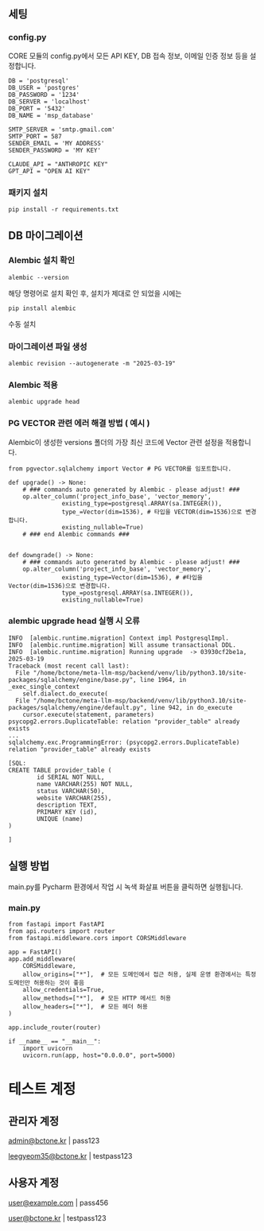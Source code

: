 ## 세팅 
### config.py 
CORE 모듈의 config.py에서 모든 API KEY, DB 접속 정보, 이메일 인증 정보 등을 설정합니다.
```
DB = 'postgresql'
DB_USER = 'postgres'
DB_PASSWORD = '1234'
DB_SERVER = 'localhost'
DB_PORT = '5432'
DB_NAME = 'msp_database'

SMTP_SERVER = 'smtp.gmail.com'
SMTP_PORT = 587
SENDER_EMAIL = 'MY ADDRESS'
SENDER_PASSWORD = 'MY KEY'

CLAUDE_API = "ANTHROPIC KEY"
GPT_API = "OPEN AI KEY"
```

### 패키지 설치
```
pip install -r requirements.txt
```

## DB 마이그레이션
### Alembic 설치 확인
```
alembic --version
```
해당 명령어로 설치 확인 후, 설치가 제대로 안 되었을 시에는
```
pip install alembic
```
수동 설치

### 마이그레이션 파일 생성
```
alembic revision --autogenerate -m "2025-03-19"
```

### Alembic 적용
```
alembic upgrade head
```
### PG VECTOR 관련 에러 해결 방법 ( 예시 )
Alembic이 생성한 versions 폴더의 가장 최신 코드에 Vector 관련 설정을 적용합니다.
```
from pgvector.sqlalchemy import Vector # PG VECTOR를 임포트합니다.

def upgrade() -> None:
    # ### commands auto generated by Alembic - please adjust! ###
    op.alter_column('project_info_base', 'vector_memory',
               existing_type=postgresql.ARRAY(sa.INTEGER()), 
               type_=Vector(dim=1536), # 타입을 VECTOR(dim=1536)으로 변경합니다.
               existing_nullable=True)
    # ### end Alembic commands ###


def downgrade() -> None:
    # ### commands auto generated by Alembic - please adjust! ###
    op.alter_column('project_info_base', 'vector_memory',
               existing_type=Vector(dim=1536), # #타입을 Vector(dim=1536)으로 변경합니다.
               type_=postgresql.ARRAY(sa.INTEGER()),
               existing_nullable=True)
```
### alembic upgrade head 실행 시 오류
```
INFO  [alembic.runtime.migration] Context impl PostgresqlImpl.
INFO  [alembic.runtime.migration] Will assume transactional DDL.
INFO  [alembic.runtime.migration] Running upgrade  -> 03930cf2be1a, 2025-03-19
Traceback (most recent call last):
  File "/home/bctone/meta-llm-msp/backend/venv/lib/python3.10/site-packages/sqlalchemy/engine/base.py", line 1964, in _exec_single_context
    self.dialect.do_execute(
  File "/home/bctone/meta-llm-msp/backend/venv/lib/python3.10/site-packages/sqlalchemy/engine/default.py", line 942, in do_execute
    cursor.execute(statement, parameters)
psycopg2.errors.DuplicateTable: relation "provider_table" already exists
...
sqlalchemy.exc.ProgrammingError: (psycopg2.errors.DuplicateTable) relation "provider_table" already exists

[SQL:
CREATE TABLE provider_table (
        id SERIAL NOT NULL,
        name VARCHAR(255) NOT NULL,
        status VARCHAR(50),
        website VARCHAR(255),
        description TEXT,
        PRIMARY KEY (id),
        UNIQUE (name)
)

]
```
## 실행 방법 
main.py를 
Pycharm 환경에서 작업 시 녹색 화살표 버튼을 클릭하면 실행됩니다.
### main.py
```
from fastapi import FastAPI
from api.routers import router
from fastapi.middleware.cors import CORSMiddleware

app = FastAPI()
app.add_middleware(
    CORSMiddleware,
    allow_origins=["*"],  # 모든 도메인에서 접근 허용, 실제 운영 환경에서는 특정 도메인만 허용하는 것이 좋음
    allow_credentials=True,
    allow_methods=["*"],  # 모든 HTTP 메서드 허용
    allow_headers=["*"],  # 모든 헤더 허용
)

app.include_router(router)

if __name__ == "__main__":
    import uvicorn
    uvicorn.run(app, host="0.0.0.0", port=5000)
```

# 테스트 계정
## 관리자 계정
[admin@bctone.kr](mailto:admin@bctone.kr) | pass123

[leegyeom35@bctone.kr](mailto:leegyeom35@bctone.kr) | testpass123
## 사용자 계정
[user@example.com](mailto:user@example.com) | pass456

[user@bctone.kr](mailto:user@bctone.kr) | testpass123